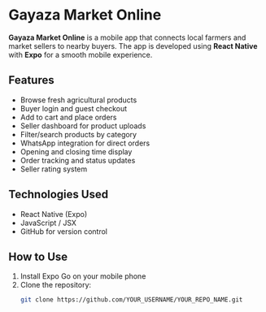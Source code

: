 # Gayaza Market Online

**Gayaza Market Online** is a mobile app that connects local farmers and market sellers to nearby buyers. The app is developed using **React Native** with **Expo** for a smooth mobile experience.

## Features

- Browse fresh agricultural products
- Buyer login and guest checkout
- Add to cart and place orders
- Seller dashboard for product uploads
- Filter/search products by category
- WhatsApp integration for direct orders
- Opening and closing time display
- Order tracking and status updates
- Seller rating system

## Technologies Used

- React Native (Expo)
- JavaScript / JSX
- GitHub for version control

## How to Use

1. Install Expo Go on your mobile phone
2. Clone the repository:
   ```bash
   git clone https://github.com/YOUR_USERNAME/YOUR_REPO_NAME.git
